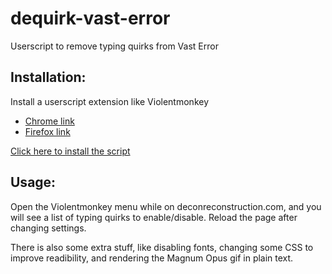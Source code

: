 # dequirk-vast-error
Userscript to remove typing quirks from Vast Error

## Installation:
Install a userscript extension like Violentmonkey

- [Chrome link](https://chrome.google.com/webstore/detail/violent-monkey/jinjaccalgkegednnccohejagnlnfdag)
- [Firefox link](https://addons.mozilla.org/en-US/firefox/addon/violentmonkey/)

[Click here to install the script](https://github.com/TilTNeXus/dequirk-vast-error/raw/main/dequirk-ve.user.js)

## Usage:
Open the Violentmonkey menu while on deconreconstruction.com, and you will see a list of typing quirks to enable/disable. Reload the page after changing settings.

There is also some extra stuff, like disabling fonts, changing some CSS to improve readibility, and rendering the Magnum Opus gif in plain text.
